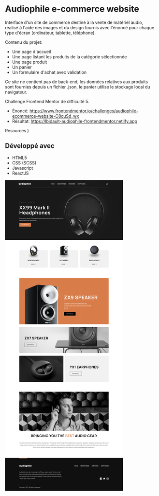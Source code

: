 # Audiophile e-commerce website

Interface d'un site de commerce destiné à la vente de matériel audio, réalisé à l'aide des images et du design fournis avec l'énoncé pour chaque type d'écran (ordinateur, tablette, téléphone).

Contenu du projet:

- Une page d'accueil
- Une page listant les produits de la catégorie sélectionnée
- Une page produit
- Un panier
- Un formulaire d'achat avec validation

Ce site ne contient pas de back-end, les données relatives aux produits sont fournies depuis un fichier .json, le panier utilise le stockage local du navigateur.

Challenge Frontend Mentor de difficulté 5.

- Énoncé: https://www.frontendmentor.io/challenges/audiophile-ecommerce-website-C8cuSd_wx
- Résultat: https://lbidault-audiophile-frontendmentor.netlify.app

Resources
)

## Développé avec

- HTML5
- CSS (SCSS)
- Javascript
- ReactJS

![Image text](/screenshot.png)
